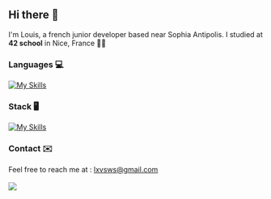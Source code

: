 ## Hi there 👋

I'm Louis, a french junior developer based near Sophia Antipolis. I studied at **42 school** in Nice, France 👨‍💻 <br/>

### Languages 💻
[![My Skills](https://skillicons.dev/icons?i=c,cpp,py,js,ts,html,css)](https://skillicons.dev)

### Stack 🖥️
[![My Skills](https://skillicons.dev/icons?i=docker,git,bash,linux,vscode,nginx,django)](https://skillicons.dev)

### Contact ✉️
Feel free to reach me at : lxvsws@gmail.com <br/><br/>
[<img src="https://img.shields.io/badge/LinkedIn-0077B5?style=for-the-badge&logo=linkedin&logoColor=white">](https://www.linkedin.com/in/lw4/)
